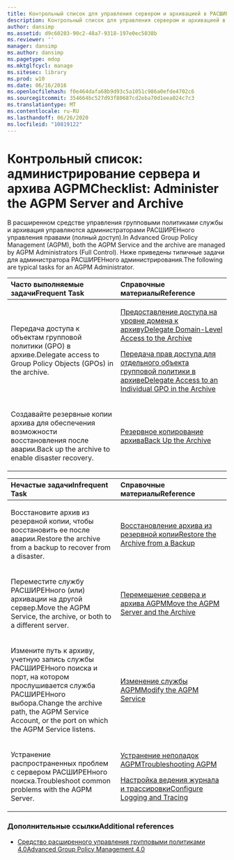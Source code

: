 ```yaml
---
title: Контрольный список для управления сервером и архивацией в РАСШИРЕНном
description: Контрольный список для управления сервером и архивацией в РАСШИРЕНном
author: dansimp
ms.assetid: d9c60203-90c2-48a7-9318-197e0ec5038b
ms.reviewer: ''
manager: dansimp
ms.author: dansimp
ms.pagetype: mdop
ms.mktglfcycl: manage
ms.sitesec: library
ms.prod: w10
ms.date: 06/16/2016
ms.openlocfilehash: f0e464dafa68b9d93c5a1051c986a0efde4702c6
ms.sourcegitcommit: 354664bc527d93f80687cd2eba70d1eea024c7c3
ms.translationtype: MT
ms.contentlocale: ru-RU
ms.lasthandoff: 06/26/2020
ms.locfileid: "10819122"
---
```

# <span data-ttu-id="3422c-103">Контрольный список: администрирование сервера и архива AGPM</span><span class="sxs-lookup"><span data-stu-id="3422c-103">Checklist: Administer the AGPM Server and Archive</span></span>


<span data-ttu-id="3422c-104">В расширенном средстве управления групповыми политиками службы и архивация управляются администраторами РАСШИРЕНного управления правами (полный доступ).</span><span class="sxs-lookup"><span data-stu-id="3422c-104">In Advanced Group Policy Management (AGPM), both the AGPM Service and the archive are managed by AGPM Administrators (Full Control).</span></span> <span data-ttu-id="3422c-105">Ниже приведены типичные задачи для администратора РАСШИРЕНного администрирования.</span><span class="sxs-lookup"><span data-stu-id="3422c-105">The following are typical tasks for an AGPM Administrator.</span></span>

<table>
<colgroup>
<col width="50%" />
<col width="50%" />
</colgroup>
<thead>
<tr class="header">
<th align="left"><span data-ttu-id="3422c-106">Часто выполняемые задачи</span><span class="sxs-lookup"><span data-stu-id="3422c-106">Frequent Task</span></span></th>
<th align="left"><span data-ttu-id="3422c-107">Справочные материалы</span><span class="sxs-lookup"><span data-stu-id="3422c-107">Reference</span></span></th>
</tr>
</thead>
<tbody>
<tr class="odd">
<td align="left"><p><span data-ttu-id="3422c-108">Передача доступа к объектам групповой политики (GPO) в архиве.</span><span class="sxs-lookup"><span data-stu-id="3422c-108">Delegate access to Group Policy Objects (GPOs) in the archive.</span></span></p></td>
<td align="left"><p><a href="delegate-domain-level-access-to-the-archive-agpm40.md" data-raw-source="[Delegate Domain-Level Access to the Archive](delegate-domain-level-access-to-the-archive-agpm40.md)"><span data-ttu-id="3422c-109">Предоставление доступа на уровне домена к архиву</span><span class="sxs-lookup"><span data-stu-id="3422c-109">Delegate Domain-Level Access to the Archive</span></span></a></p>
<p><a href="delegate-access-to-an-individual-gpo-in-the-archive-agpm40.md" data-raw-source="[Delegate Access to an Individual GPO in the Archive](delegate-access-to-an-individual-gpo-in-the-archive-agpm40.md)"><span data-ttu-id="3422c-110">Передача прав доступа для отдельного объекта групповой политики в архиве</span><span class="sxs-lookup"><span data-stu-id="3422c-110">Delegate Access to an Individual GPO in the Archive</span></span></a></p></td>
</tr>
<tr class="even">
<td align="left"><p><span data-ttu-id="3422c-111">Создавайте резервные копии архива для обеспечения возможности восстановления после аварии.</span><span class="sxs-lookup"><span data-stu-id="3422c-111">Back up the archive to enable disaster recovery.</span></span></p></td>
<td align="left"><p><a href="back-up-the-archive-agpm40.md" data-raw-source="[Back Up the Archive](back-up-the-archive-agpm40.md)"><span data-ttu-id="3422c-112">Резервное копирование архива</span><span class="sxs-lookup"><span data-stu-id="3422c-112">Back Up the Archive</span></span></a></p></td>
</tr>
</tbody>
</table>

 

<table>
<colgroup>
<col width="50%" />
<col width="50%" />
</colgroup>
<thead>
<tr class="header">
<th align="left"><span data-ttu-id="3422c-113">Нечастые задачи</span><span class="sxs-lookup"><span data-stu-id="3422c-113">Infrequent Task</span></span></th>
<th align="left"><span data-ttu-id="3422c-114">Справочные материалы</span><span class="sxs-lookup"><span data-stu-id="3422c-114">Reference</span></span></th>
</tr>
</thead>
<tbody>
<tr class="odd">
<td align="left"><p><span data-ttu-id="3422c-115">Восстановите архив из резервной копии, чтобы восстановить ее после аварии.</span><span class="sxs-lookup"><span data-stu-id="3422c-115">Restore the archive from a backup to recover from a disaster.</span></span></p></td>
<td align="left"><p><a href="restore-the-archive-from-a-backup-agpm40.md" data-raw-source="[Restore the Archive from a Backup](restore-the-archive-from-a-backup-agpm40.md)"><span data-ttu-id="3422c-116">Восстановление архива из резервной копии</span><span class="sxs-lookup"><span data-stu-id="3422c-116">Restore the Archive from a Backup</span></span></a></p></td>
</tr>
<tr class="even">
<td align="left"><p><span data-ttu-id="3422c-117">Переместите службу РАСШИРЕНного (или) архивации на другой сервер.</span><span class="sxs-lookup"><span data-stu-id="3422c-117">Move the AGPM Service, the archive, or both to a different server.</span></span></p></td>
<td align="left"><p><a href="move-the-agpm-server-and-the-archive-agpm40.md" data-raw-source="[Move the AGPM Server and the Archive](move-the-agpm-server-and-the-archive-agpm40.md)"><span data-ttu-id="3422c-118">Перемещение сервера и архива AGPM</span><span class="sxs-lookup"><span data-stu-id="3422c-118">Move the AGPM Server and the Archive</span></span></a></p></td>
</tr>
<tr class="odd">
<td align="left"><p><span data-ttu-id="3422c-119">Измените путь к архиву, учетную запись службы РАСШИРЕНного поиска и порт, на котором прослушивается служба РАСШИРЕНного выбора.</span><span class="sxs-lookup"><span data-stu-id="3422c-119">Change the archive path, the AGPM Service Account, or the port on which the AGPM Service listens.</span></span></p></td>
<td align="left"><p><a href="modify-the-agpm-service-agpm40.md" data-raw-source="[Modify the AGPM Service](modify-the-agpm-service-agpm40.md)"><span data-ttu-id="3422c-120">Изменение службы AGPM</span><span class="sxs-lookup"><span data-stu-id="3422c-120">Modify the AGPM Service</span></span></a></p></td>
</tr>
<tr class="even">
<td align="left"><p><span data-ttu-id="3422c-121">Устранение распространенных проблем с сервером РАСШИРЕНного поиска.</span><span class="sxs-lookup"><span data-stu-id="3422c-121">Troubleshoot common problems with the AGPM Server.</span></span></p></td>
<td align="left"><p><a href="troubleshooting-agpm-agpm40.md" data-raw-source="[Troubleshooting AGPM](troubleshooting-agpm-agpm40.md)"><span data-ttu-id="3422c-122">Устранение неполадок AGPM</span><span class="sxs-lookup"><span data-stu-id="3422c-122">Troubleshooting AGPM</span></span></a></p>
<p><a href="configure-logging-and-tracing-agpm40.md" data-raw-source="[Configure Logging and Tracing](configure-logging-and-tracing-agpm40.md)"><span data-ttu-id="3422c-123">Настройка ведения журнала и трассировки</span><span class="sxs-lookup"><span data-stu-id="3422c-123">Configure Logging and Tracing</span></span></a></p></td>
</tr>
</tbody>
</table>

 

### <span data-ttu-id="3422c-124">Дополнительные ссылки</span><span class="sxs-lookup"><span data-stu-id="3422c-124">Additional references</span></span>

-   [<span data-ttu-id="3422c-125">Средство расширенного управления групповыми политиками 4.0</span><span class="sxs-lookup"><span data-stu-id="3422c-125">Advanced Group Policy Management 4.0</span></span>](advanced-group-policy-management-40.md)

 

 






